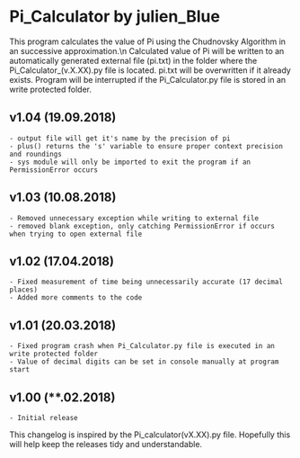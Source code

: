 # Pi_Calculator by julien_Blue
This program calculates the value of Pi using the Chudnovsky Algorithm in an successive approximation.\n
Calculated value of Pi will be written to an automatically generated
external file (pi.txt) in the folder where the Pi_Calculator_(v.X.XX).py file is located.
pi.txt will be overwritten if it already exists.
Program will be interrupted if the Pi_Calculator.py file is stored in an write protected folder.

## v1.04 (19.09.2018)
	- output file will get it's name by the precision of pi
	- plus() returns the 's' variable to ensure proper context precision and roundings
	- sys module will only be imported to exit the program if an PermissionError occurs 

## v1.03 (10.08.2018)
	- Removed unnecessary exception while writing to external file
	- removed blank exception, only catching PermissionError if occurs when trying to open external file 

## v1.02 (17.04.2018)
	- Fixed measurement of time being unnecessarily accurate (17 decimal places)
	- Added more comments to the code

## v1.01 (20.03.2018)
	- Fixed program crash when Pi_Calculator.py file is executed in an write protected folder
	- Value of decimal digits can be set in console manually at program start

## v1.00 (**.02.2018)
	- Initial release

This changelog is inspired by the Pi_calculator(vX.XX).py file.
Hopefully this will help keep the releases tidy and understandable.
